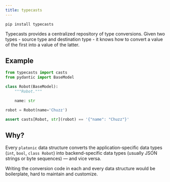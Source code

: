 ```yaml
---
title: typecasts
---
```


```shell
pip install typecasts
```

Typecasts provides a centralized repository of type conversions. Given two types - source type and destination type - it knows how to convert a value of the first into a value of the latter.

## Example

```python
from typecasts import casts
from pydantic import BaseModel

class Robot(BaseModel):
    """Robot."""

    name: str

robot = Robot(name='Chuzz')

assert casts[Robot, str](robot) == '{"name": "Chuzz"}'
```

## Why?

Every `platonic` data structure converts the application-specific data types (`int`, `bool`, `class Robot`) into backend-specific data types (usually JSON strings or byte sequences) — and vice versa.

Writing the conversion code in each and every data structure would be boilerplate, hard to maintain and customize.

